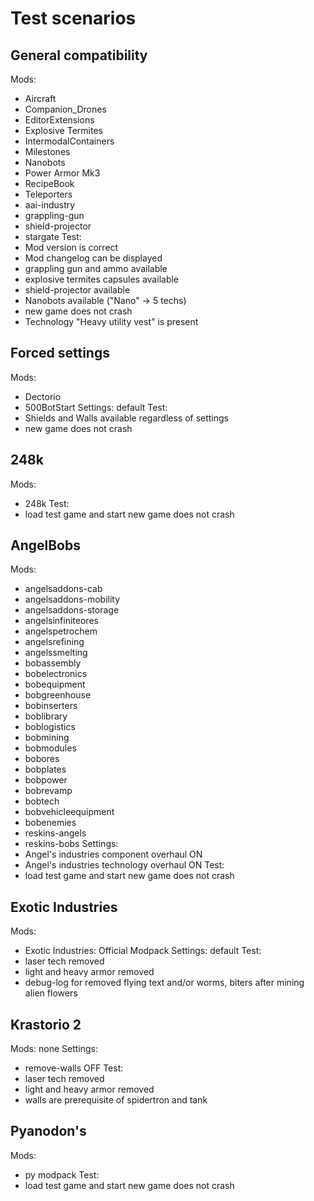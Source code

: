 # Test scenarios

## General compatibility
Mods:
- Aircraft
- Companion_Drones
- EditorExtensions
- Explosive Termites
- IntermodalContainers
- Milestones
- Nanobots
- Power Armor Mk3
- RecipeBook
- Teleporters
- aai-industry
- grappling-gun
- shield-projector
- stargate
Test:
- Mod version is correct
- Mod changelog can be displayed
- grappling gun and ammo available
- explosive termites capsules available
- shield-projector available
- Nanobots available ("Nano" -> 5 techs)
- new game does not crash
- Technology "Heavy utility vest" is present 


## Forced settings
Mods:
- Dectorio
- 500BotStart
Settings: default
Test:
- Shields and Walls available regardless of settings
- new game does not crash


## 248k
Mods:
- 248k
Test:
- load test game and start new game does not crash


## AngelBobs
Mods:
- angelsaddons-cab
- angelsaddons-mobility
- angelsaddons-storage
- angelsinfiniteores
- angelspetrochem
- angelsrefining
- angelssmelting
- bobassembly
- bobelectronics
- bobequipment
- bobgreenhouse
- bobinserters
- boblibrary
- boblogistics
- bobmining
- bobmodules
- bobores
- bobplates
- bobpower
- bobrevamp
- bobtech
- bobvehicleequipment
- bobenemies
- reskins-angels
- reskins-bobs
Settings:
- Angel's industries component overhaul ON
- Angel's industries technology overhaul ON
Test:
- load test game and start new game does not crash


## Exotic Industries
Mods:
- Exotic Industries: Official Modpack
Settings: default
Test:
- laser tech removed
- light and heavy armor removed
- debug-log for removed flying text and/or worms, biters after mining alien flowers


## Krastorio 2
Mods: none
Settings:
- remove-walls OFF
Test:
- laser tech removed
- light and heavy armor removed
- walls are prerequisite of spidertron and tank


## Pyanodon's
Mods:
- py modpack
Test:
- load test game and start new game does not crash

